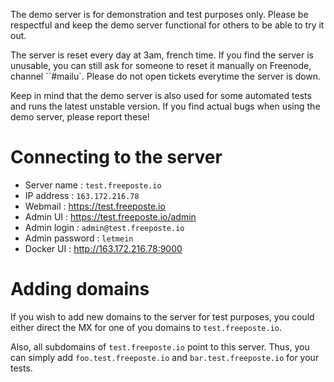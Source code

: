 The demo server is for demonstration and test purposes only. Please be respectful and keep the demo server functional for others to be able to try it out.

The server is reset every day at 3am, french time. If you find the server is unusable, you can still ask for someone to reset it manually on Freenode, channel ``#mailu`. Please do not open tickets everytime the server is down.

Keep in mind that the demo server is also used for some automated tests and runs the latest unstable version. If you find actual bugs when using the demo server, please report these!

Connecting to the server
========================

 * Server name : ``test.freeposte.io``
 * IP address : ``163.172.216.78``
 * Webmail : https://test.freeposte.io
 * Admin UI : https://test.freeposte.io/admin
 * Admin login : ``admin@test.freeposte.io``
 * Admin password : ``letmein``
 * Docker UI : http://163.172.216.78:9000

Adding domains
==============

If you wish to add new domains to the server for test purposes, you could either direct the MX for one of you domains to ``test.freeposte.io``.

Also, all subdomains of ``test.freeposte.io`` point to this server. Thus, you can simply add ``foo.test.freeposte.io`` and ``bar.test.freeposte.io`` for your tests.
